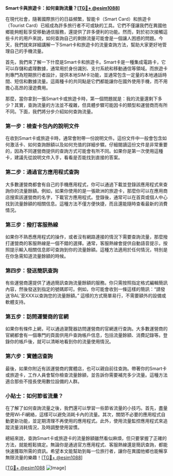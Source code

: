 **Smart卡與旅遊卡：如何查詢流量？[[TG💪+ @esim1088](https://t.me/s/esim1088)]**

在現代社會，隨著國際旅行的日益頻繁，智能卡（Smart Card）和旅遊卡（Tourist Card）已經成為許多旅行者不可或缺的工具。它們不僅讓我們在異國他鄉能夠輕鬆享受移動通信服務，還提供了許多便利的功能。然而，對於初次接觸這些卡片的用戶來說，如何查詢自己的剩餘流量可能會是一個讓人困惑的問題。今天，我們就來詳細講解一下Smart卡和旅遊卡的流量查詢方法，幫助大家更好地管理自己的手機流量。

首先，我們來了解一下什麼是Smart卡和旅遊卡。Smart卡是一種集成電路卡，它可以存儲和處理數據，通常用於身份識別、支付系統和移動通信等領域。而旅遊卡則專門為短期旅行者設計，提供本地SIM卡功能，並通常包含一定量的本地通話時間、短信和數據流量。這兩種卡的共同點是它們都能讓你在國外使用手機，而不用擔心高昂的漫遊費用。

那麼，當你拿到一張Smart卡或旅遊卡時，第一個問題就是：我的流量還剩下多少？其實，查詢流量的方法並不複雜，但具體步驟可能因卡的類型和運營商而有所不同。下面，我們將分步介紹如何查詢流量。

### **第一步：檢查卡包內的說明文件**

在收到Smart卡或旅遊卡時，通常會附帶一份說明文件。這份文件中一般會包含如何激活卡、如何查詢餘額以及如何充值的詳細步驟。仔細閱讀這份文件是非常重要的，因為不同運營商提供的查詢方式可能會有所不同。如果你是第一次使用這種卡，建議先從說明文件入手，看看是否能找到直接的答案。

### **第二步：通過官方應用程式查詢**

大多數運營商都會有自己的手機應用程式，你可以通過下載並登錄該應用程式來查詢你的流量餘額。例如，如果你使用的是一張歐洲的旅遊卡，那麼你可以在應用商店搜索該運營商的名字，下載官方應用程式。登錄後，通常可以在首頁或個人中心找到流量餘額的相關信息。這種方法不僅方便快捷，而且還能隨時查看最新的消費情況。

### **第三步：撥打客服熱線**

如果你不熟悉應用程式的操作，或者沒有網路連接的情況下需要查詢流量，那麼撥打運營商的客服熱線是一個不錯的選擇。通常，客服熱線會提供自動語音提示，按照提示輸入相關信息即可查詢到你的流量餘額。這種方法適用於任何情況，特別是在你急需知道流量餘額的時候。

### **第四步：發送簡訊查詢**

有些運營商還提供了通過簡訊查詢流量餘額的服務。你只需按照指定格式編輯簡訊內容，然後發送到指定的號碼即可。例如，你可能會收到一條這樣的簡訊：“請發送‘BAL’至XXX以查詢您的流量餘額。” 這樣的方式簡單易行，不需要額外的設備或軟體支持。

### **第五步：訪問運營商的官網**

如果你有條件上網，可以通過瀏覽器訪問運營商的官網進行查詢。大多數運營商的官網都會有一個專門的頁面供用戶查詢帳戶信息，包括流量餘額、消費記錄等。登錄你的帳戶後，就可以清晰地看到你的流量使用情況。

### **第六步：實體店查詢**

最後，如果你附近有該運營商的實體店，也可以親自前往查詢。帶著你的Smart卡或旅遊卡，工作人員會幫你檢查流量餘額，並告訴你需要補充多少流量。這種方法適合那些不擅長使用數位設備的人群。

### **小貼士：如何節省流量？**

在了解了如何查詢流量之後，我們還可以學習一些節省流量的小技巧。首先，盡量使用Wi-Fi網絡，這樣可以避免消耗卡內的流量。其次，關閉不必要的應用程式自動更新功能，並定期清理不再使用的應用程式。此外，使用流量監控應用程式來追蹤流量消耗情況，及時調整使用習慣。

總結來說，查詢Smart卡或旅遊卡的流量餘額雖然看似麻煩，但只要掌握了正確的方法，就能輕鬆搞定。無論你是通過官方應用程式、客服熱線還是簡訊查詢，都能快速獲取所需的資訊。希望本文能幫助到每一位旅行者，讓你在異國他鄉也能暢享無限流量的樂趣！[[TG💪+ @esim1088](https://t.me/s/esim1088)]

[[TG💪+ @esim1088](https://t.me/s/esim1088) ![Image](https://i.postimg.cc/4NQfJmqS/Snipaste-2025-05-13-00-14-12.png)]